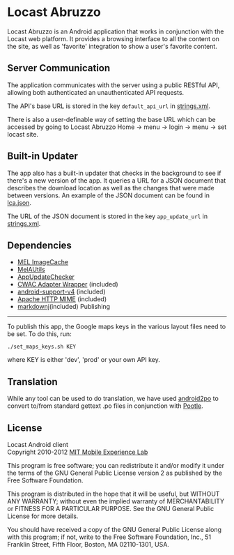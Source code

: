 Locast Abruzzo 
==============

Locast Abruzzo is an Android application that works in conjunction with the
Locast web platform. It provides a browsing interface to all the content on the
site, as well as 'favorite' integration to show a user's favorite content.

Server Communication
--------------------

The application communicates with the server using a public RESTful API,
allowing both authenticated an unauthenticated API requests.

The API's base URL is stored in the key `default_api_url` in
[strings.xml](res/values/strings.xml#default_api_url).

There is also a user-definable way of setting the base URL which can be
accessed by going to Locast Abruzzo Home → menu → login → menu → set locast
site.

Built-in Updater
----------------

The app also has a built-in updater that checks in the background to see if
there's a new version of the app. It queries a URL for a JSON document that
describes the download location as well as the changes that were made between
versions. An example of the JSON document can be found in
[lca.json](extra/lca.json). 

The URL of the JSON document is stored in the key `app_update_url` in
[strings.xml](res/values/strings.xml#app_update_url).

Dependencies
------------
*   [MEL ImageCache][]
*   [MelAUtils][]
*   [AppUpdateChecker][]
*   [CWAC Adapter Wrapper][] (included)
*   [android-support-v4][] (included)
*   [Apache HTTP MIME][] (included)
*   [markdownj][](included)
Publishing
----------

To publish this app, the Google maps keys in the various layout files need to
be set. To do this, run:

    ./set_maps_keys.sh KEY

where KEY is either 'dev', 'prod' or your own API key.

Translation
-----------

While any tool can be used to do translation, we have used [android2po][]
to convert to/from standard gettext .po files in conjunction with [Pootle][].

License
-------
Locast Android client  
Copyright 2010-2012 [MIT Mobile Experience Lab][mel]

This program is free software; you can redistribute it and/or
modify it under the terms of the GNU General Public License
version 2 as published by the Free Software Foundation.

This program is distributed in the hope that it will be useful,
but WITHOUT ANY WARRANTY; without even the implied warranty of
MERCHANTABILITY or FITNESS FOR A PARTICULAR PURPOSE.  See the
GNU General Public License for more details.

You should have received a copy of the GNU General Public License
along with this program; if not, write to the Free Software
Foundation, Inc., 51 Franklin Street, Fifth Floor, Boston, MA  02110-1301, USA.

[CWAC Adapter Wrapper]: https://github.com/commonsguy/cwac-adapter
[android-support-v4]: http://android-developers.blogspot.com/2011/03/fragments-for-all.html
[android2po]: https://github.com/miracle2k/android2po/
[Pootle]: http://translate.sourceforge.net/wiki/pootle
[MEL ImageCache]: https://github.com/mitmel/Android-Image-Cache
[mel]: http://mobile.mit.edu/
[MelAUtils]: https://github.com/mitmel/MelAUtils
[AppUpdateChecker]: https://github.com/mitmel/AppUpdateChecker
[Apache HTTP MIME]: http://hc.apache.org/httpcomponents-client-ga/httpmime/
[markdownj]: http://code.google.com/p/markdownj/
